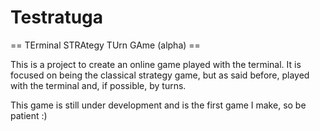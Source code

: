 Testratuga
==========

== TErminal STRAtegy TUrn GAme (alpha) ==

This is a project to create an online game played with the terminal. It is focused on being the classical strategy game, but as said before, played with the terminal and, if possible, by turns.

This game is still under development and is the first game I make, so be patient :)
